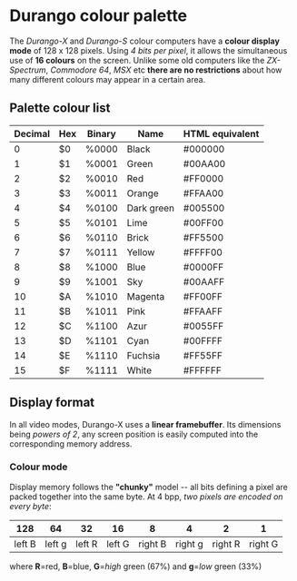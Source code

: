 # Durango colour palette

The _Durango-X_ and _Durango-S_ colour computers have a **colour display mode** of 128 x 128 pixels. Using _4 bits per pixel_, it allows the
simultaneous use of **16 colours** on the screen. Unlike some old computers like the _ZX-Spectrum_, _Commodore 64_, _MSX_ etc
**there are no restrictions** about how many different colours may appear in a certain area.

## Palette colour list

|Decimal|Hex|Binary|Name   |HTML equivalent|
|-------|---|------|-------|---------------|
|0      |$0 |%0000 |Black  | \#000000      |
|1      |$1 |%0001 |Green  | \#00AA00      |
|2      |$2 |%0010 |Red    | \#FF0000      |
|3      |$3 |%0011 |Orange | \#FFAA00      |
|4      |$4 |%0100 |Dark green| \#005500   |
|5      |$5 |%0101 |Lime   | \#00FF00      |
|6      |$6 |%0110 |Brick  | \#FF5500      |
|7      |$7 |%0111 |Yellow | \#FFFF00      |
|8      |$8 |%1000 |Blue   | \#0000FF      |
|9      |$9 |%1001 |Sky    | \#00AAFF      |
|10     |$A |%1010 |Magenta| \#FF00FF      |
|11     |$B |%1011 |Pink   | \#FFAAFF      |
|12     |$C |%1100 |Azur   | \#0055FF      |
|13     |$D |%1101 |Cyan   | \#00FFFF      |
|14     |$E |%1110 |Fuchsia| \#FF55FF      |
|15     |$F |%1111 |White  | \#FFFFFF      |

## Display format

In all video modes, Durango-X uses a **linear framebuffer**. Its dimensions being _powers of 2_, any screen position is easily computed into
the corresponding memory address.

### Colour mode

Display memory follows the **"chunky"** model -- all bits defining a pixel are packed together into the same byte. At 4 bpp, _two pixels are
encoded on every byte_:

|128|64|32|16|8|4|2|1|
|---|--|--|--|-|-|-|-|
|left B|left g|left R|left G|right B|right g|right R|right G|

where **R**=red, **B**=blue, **G**=_high_ green (67%) and **g**=_low_ green (33%)

